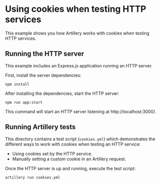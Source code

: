 # Using cookies when testing HTTP services

This example shows you how Artillery works with cookies when testing HTTP services.

## Running the HTTP server

This example includes an Express.js application running an HTTP server.

First, install the server dependencies:

```shell
npm install
```

After installing the dependencies, start the HTTP server:

```shell
npm run app:start
```

This command will start an HTTP server listening at http://localhost:3000/.

## Running Artillery tests

This directory contains a test script (`cookies.yml`) which demonstrates the different ways to work with cookies when testing an HTTP service:

- Using cookies set by the HTTP service.
- Manually setting a custom cookie in an Artillery request.

Once the HTTP server is up and running, execute the test script:

```
artillery run cookies.yml
```
